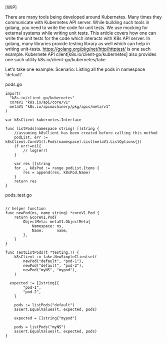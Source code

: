 [WIP]

There are many tools being developed around Kubernetes. Many times they communicate with Kubernetes API server.
While building such tools in golang, you need to write the code for unit tests.
We use mocking for external systems while writing unit tests. 
This article covers how one can write the unit tests for the code which interacts with K8s API server.
In golang, many libraries provide testing library as well which can help in writing unit-tests. 
https://golang.org/pkg/net/http/httptest/ is one such example.
Kubernete API client[k8s.io/client-go/kubernetes] also provides one such utility k8s.io/client-go/kubernetes/fake

Let's take one example:
Scenario: Listing all the pods in namespace 'default'.

pods.go
```
import(
  "k8s.io/client-go/kubernetes"
  coreV1 "k8s.io/api/core/v1"
  metaV1 "k8s.io/apimachinery/pkg/apis/meta/v1"
)

var k8sClient kubernetes.Interface

func listPods(namespace string) []string {
	//assuming k8sClient has been created before calling this method
	podList, err := k8sClient.CoreV1().Pods(namespace).List(metaV1.ListOptions{})
	if err!=nil{
		// log(err)
	}
  
	var res []string
	for _, k8sPod := range podList.Items {
		res = append(res, k8sPod.Name)
	}
	return res
}
```

pods_test.go

```

// helper function
func newPod(ns, name string) *coreV1.Pod {
	return &coreV1.Pod{
		ObjectMeta: metaV1.ObjectMeta{
			Namespace: ns,
			Name:      name,
		},
	}
}

func TestListPods(t *testing.T) {
	k8sClient := fake.NewSimpleClientset(
		newPod("default", "pod-1"),
		newPod("default", "pod-2"),
		newPod("myNS", "mypod"),
	)
	
  expected := []string{{
		"pod-1",
		"pod-2",
	}
  
	pods := listPods("default")
	assert.EqualValues(t, expected, pods)
  
	expected = []string{"mypod"}
  
	pods = listPods("myNS")
	assert.EqualValues(t, expected, pods)
}
```
